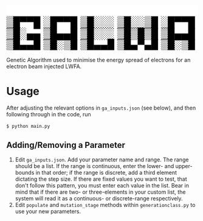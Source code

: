 ![The GALWA logo, or de-facto logo](https://github.com/Clos3y/GALWA/blob/master/logo.png)

Genetic Algorithm used to minimise the energy spread of electrons for an 
electron beam injected LWFA.

# Usage
After adjusting the relevant options in `ga_inputs.json` (see below), and then following through in the code, run

    $ python main.py

## Adding/Removing a Parameter
1. Edit `ga_inputs.json`. Add your parameter name and range. The range should be a list. If the range is continuous, enter the lower- and upper-bounds in that order; if the range is discrete, add a third element dictating the step size. If there are fixed values you want to test, that don't follow this pattern, you must enter each value in the list. Bear in mind that if there are two- or three-elements in your custom list, the system will read it as a continuous- or discrete-range respectively.
2. Edit `populate` and `mutation_stage` methods within `generationclass.py` to use your new parameters.
